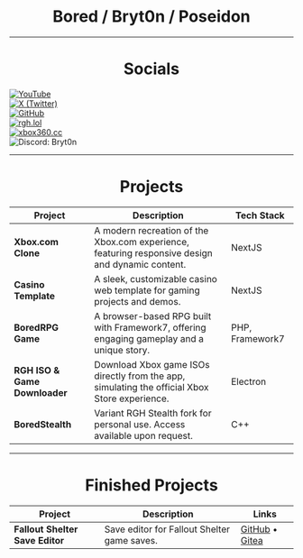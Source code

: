<div align="center">
  <h1>Bored / Bryt0n / Poseidon</h1>
  <!-- Socials are now listed in the table below -->
</div>
  
<hr>              
<div align="center" style="text-align:center;h1:50px;"> <h1> Socials </h1> </div>
<p align="center-left">
 <a href="https://www.youtube.com/@theartofbored" target="_blank">                                                                                             
    <img src="https://img.shields.io/badge/YouTube-%23FF0000.svg?style=for-the-badge&logo=YouTube&logoColor=white" alt="YouTube"/>                           
  </a> 
  <br>
  <a href="https://twitter.com/theartofbored" target="_blank">
    <img src="https://img.shields.io/badge/X%20(Formerly%20Twitter)-000000?style=for-the-badge&logo=x&logoColor=white" alt="X (Twitter)"/>
  </a>
  <br>
  <a href="https://github.com/poseidonLocal" target="_blank">
    <img src="https://img.shields.io/badge/GitHub-181717?style=for-the-badge&logo=github&logoColor=white" alt="GitHub"/>
  </a>
  <br>
  <a href="https://rgh.lol" target="_blank">
    <img src="https://img.shields.io/badge/Website-rgh.lol-blue?style=for-the-badge&logo=googlechrome&logoColor=white" alt="rgh.lol"/>
  </a>
  <br>
  <a href="https://xbox360.cc" target="_blank">
    <img src="https://img.shields.io/badge/Website-xbox360.cc-green?style=for-the-badge&logo=googlechrome&logoColor=white" alt="xbox360.cc"/>
  </a>
    <br>
  <img src="https://img.shields.io/badge/Discord-Bryt0n-5865F2?style=for-the-badge&logo=discord&logoColor=white" alt="Discord: Bryt0n"/>
</p>
<hr>
<div align="center" style="text-align:center;h1:50px;"> <h1> Projects </h1> </div>

| Project                        | Description                                                                                                         | Tech Stack         |
|------------------------------- |--------------------------------------------------------------------------------------------------------------------|--------------------|
| **Xbox.com Clone**             | A modern recreation of the Xbox.com experience, featuring responsive design and dynamic content.                    | NextJS             |
| **Casino Template**            | A sleek, customizable casino web template for gaming projects and demos.                                            | NextJS             |
| **BoredRPG Game**              | A browser-based RPG built with Framework7, offering engaging gameplay and a unique story.                          | PHP, Framework7    |
| **RGH ISO & Game Downloader**  | Download Xbox game ISOs directly from the app, simulating the official Xbox Store experience.                      | Electron           |
| **BoredStealth**               | Variant RGH Stealth fork for personal use. Access available upon request.                                           | C++                |

<hr>
<div align="center" style="text-align:center;h1:50px;"> <h1> Finished Projects </h1> </div>


| Project                      | Description                                      | Links                                                                                   |
|------------------------------|--------------------------------------------------|-----------------------------------------------------------------------------------------|
| **Fallout Shelter Save Editor** | Save editor for Fallout Shelter game saves.      | [GitHub](https://github.com/poseidonlocal/Fallout-Shelter-Save-Editor) • [Gitea](https://gitea.serversyndicate.com/Bored/Fallout-Shelter-Save-Editor) |
